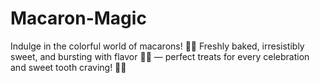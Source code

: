 # Macaron-Magic
Indulge in the colorful world of macarons! 🎨✨ Freshly baked, irresistibly sweet, and bursting with flavor 🍬💕 — perfect treats for every celebration and sweet tooth craving! 🍰🎉
